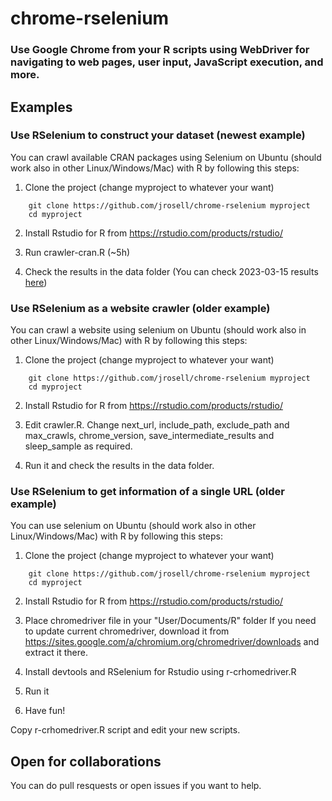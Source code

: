 # chrome-rselenium

### Use Google Chrome from your R scripts using WebDriver for navigating to web pages, user input, JavaScript execution, and more.

## Examples

### Use RSelenium to construct your dataset (newest example)

You can crawl available CRAN packages using Selenium on Ubuntu (should work also in other Linux/Windows/Mac) with R by following this steps:

1.  Clone the project (change myproject to whatever your want)

```{=html}
    git clone https://github.com/jrosell/chrome-rselenium myproject
    cd myproject
```
2.  Install Rstudio for R from <https://rstudio.com/products/rstudio/>

3.  Run crawler-cran.R (\~5h)

4.  Check the results in the data folder (You can check 2023-03-15 results [here](https://raw.githubusercontent.com/jrosell/chrome-rselenium/master/data/crawl_cran_parsed.csv))

### Use RSelenium as a website crawler (older example)

You can crawl a website using selenium on Ubuntu (should work also in other Linux/Windows/Mac) with R by following this steps:

1.  Clone the project (change myproject to whatever your want)

```{=html}
    git clone https://github.com/jrosell/chrome-rselenium myproject
    cd myproject
```
2.  Install Rstudio for R from <https://rstudio.com/products/rstudio/>

3.  Edit crawler.R. Change next_url, include_path, exclude_path and max_crawls, chrome_version, save_intermediate_results and sleep_sample as required.

4.  Run it and check the results in the data folder.

### Use RSelenium to get information of a single URL (older example)

You can use selenium on Ubuntu (should work also in other Linux/Windows/Mac) with R by following this steps:

1.  Clone the project (change myproject to whatever your want)

```{=html}
    git clone https://github.com/jrosell/chrome-rselenium myproject
    cd myproject
```
2.  Install Rstudio for R from <https://rstudio.com/products/rstudio/>

3.  Place chromedriver file in your "User/Documents/R" folder If you need to update current chromedriver, download it from <https://sites.google.com/a/chromium.org/chromedriver/downloads> and extract it there.

4.  Install devtools and RSelenium for Rstudio using r-crhomedriver.R

5.  Run it

6.  Have fun!

Copy r-crhomedriver.R script and edit your new scripts.

## Open for collaborations

You can do pull resquests or open issues if you want to help.
